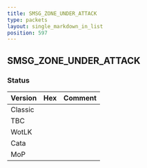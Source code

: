 ```yaml
---
title: SMSG_ZONE_UNDER_ATTACK
type: packets
layout: single_markdown_in_list
position: 597
---
```


## SMSG_ZONE_UNDER_ATTACK

### Status

Version | Hex | Comment
---------- | ---------- | ---------- 
Classic |  |  
TBC |  |  
WotLK |  |  
Cata |  |  
MoP |  |  